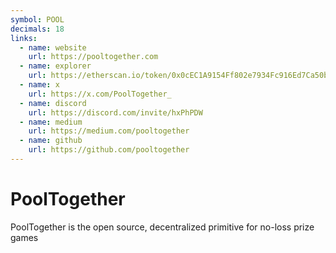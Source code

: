 ```yaml
---
symbol: POOL
decimals: 18
links:
  - name: website
    url: https://pooltogether.com
  - name: explorer
    url: https://etherscan.io/token/0x0cEC1A9154Ff802e7934Fc916Ed7Ca50bDE6844e
  - name: x
    url: https://x.com/PoolTogether_
  - name: discord
    url: https://discord.com/invite/hxPhPDW
  - name: medium
    url: https://medium.com/pooltogether
  - name: github
    url: https://github.com/pooltogether
---
```


# PoolTogether

PoolTogether is the open source, decentralized primitive for no-loss prize games
